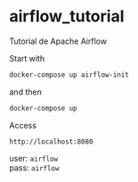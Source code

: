 # airflow_tutorial
Tutorial de Apache Airflow

Start with

```bash
docker-compose up airflow-init
```

and then

```bash
docker-compose up
```


Access
```url
http://localhost:8080
```
user: `airflow`  
pass: `airflow`  


